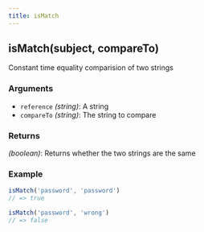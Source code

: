 ```yaml
---
title: isMatch
---
```


## isMatch(subject, compareTo)

Constant time equality comparision of two strings


### Arguments
* `reference` *(string)*: A string
* `compareTo` *(string)*: The string to compare

### Returns
*(boolean)*: Returns whether the two strings are the same


### Example
```js
isMatch('password', 'password')
// => true

isMatch('password', 'wrong')
// => false
```
